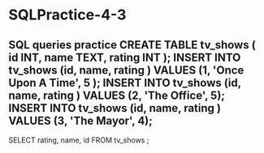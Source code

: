 # SQLPractice-4-3
SQL queries practice
CREATE TABLE tv_shows ( 
  id INT,
  name TEXT,
  rating INT
  );
INSERT INTO tv_shows (id, name, rating ) VALUES (1, 'Once Upon A Time', 5 );
INSERT INTO tv_shows (id, name, rating ) VALUES (2, 'The Office', 5);
INSERT INTO tv_shows (id, name, rating ) VALUES (3, 'The Mayor', 4);
--
SELECT rating, name, id FROM tv_shows ;
